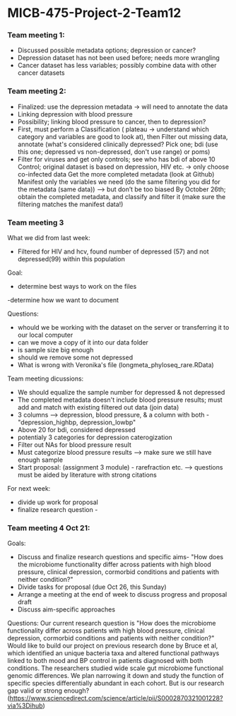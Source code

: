 # MICB-475-Project-2-Team12

### Team meeting 1:
- Discussed possible metadata options; depression or cancer?
- Depression dataset has not been used before; needs more wrangling
- Cancer dataset has less variables; possibly combine data with other cancer datasets

### Team meeting 2: 
- Finalized: use the depression metadata → will need to annotate the data
- Linking depression with blood pressure
- Possibility; linking blood pressure to cancer, then to depression?
- First, must perform a Classification ( plateau → understand which category and variables are good to look at), then Filter out missing data, annotate (what's considered clinically depressed? Pick one; bdi (use this one; depressed vs non-depressed, don't use range) or poms)
- Filter for viruses and get only controls; see who has bdi of above 10
Control; original dataset is based on depression, HIV etc. → only choose co-infected data
Get the more completed metadata (look at Github)
Manifest only the variables we need (do the same filtering you did for the metadata (same data)) --> but don’t be too biased 
By October 26th; obtain the completed metadata, and classify and filter it (make sure the filtering matches the manifest data!)

### Team meeting 3
What we did from last week:
- Filtered for HIV and hcv, found number of depressed (57) and not depressed(99) within this population

Goal: 

- determine best ways to work on the files

-determine how we want to document

Questions:
- whould we be working with the dataset on the server or transferring it to our local computer
- can we move a copy of it into our data folder
- is sample size big enough
- should we remove some not depressed
- What is wrong with Veronika's file (longmeta_phyloseq_rare.RData)

Team meeting dicussions:
- We should equalize the sample number for depressed & not depressed
- The completed metadata doesn't include blood pressure results; must add and match with existing filtered out data (join data)
- 3 columns --> depression, blood pressure, & a column with both - "depression_highbp, depression_lowbp"
- Above 20 for bdi, considered depressed
- potentialy 3 categories for depression caterogization
- Filter out NAs for blood pressure result
- Must categorize blood pressure results --> make sure we still have enough sample
- Start proposal: (assignment 3 module) -  rarefraction etc. --> questions must be aided by literature with strong citations

For next week:
- divide up work for proposal
- finalize research question -

### Team meeting 4 Oct 21:

Goals:
- Discuss and finalize research questions and specific aims- "How does the microbiome functionality differ across patients with high blood pressure, clinical depression, cormorbid conditions and patients with neither condition?" 
- Divide tasks for proposal (due Oct 26, this Sunday)
- Arrange a meeting at the end of week to discuss progress and proposal draft
- Discuss aim-specific approaches
  
Questions:
Our current research question is "How does the microbiome functionality differ across patients with high blood pressure, clinical depression, cormorbid conditions and patients with neither condition?" Would like to build our project on previous research done by Bruce et al, which identified an unique bacteria taxa and altered functional pathways linked to both mood and BP control in patients diagnosed with both conditions. The researchers studied wide scale gut microbiome functional genomic differences. We plan narrowing it down and study the function of specific species differentially abundant in each cohort. But is our research gap valid or strong enough? (https://www.sciencedirect.com/science/article/pii/S0002870321001228?via%3Dihub)



